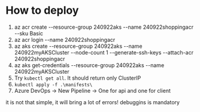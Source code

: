 # How to deploy

1. az acr create --resource-group 240922aks --name 240922shoppingacr --sku Basic
1. az acr login --name 240922shoppingacr
1. az aks create --resource-group 240922aks --name 240922myAKSCluster --node-count 1 --generate-ssh-keys --attach-acr 240922shoppingacr
1. az aks get-credentials --resource-group 240922aks --name 240922myAKSCluster
1. Try `kubectl get all`. It should return only ClusterIP
1. `kubectl apply -f .\manifests\`
1. Azure DevOps -> New Pipeline -> One for api and one for client

it is not that simple, it will bring a lot of errors! debuggins is mandatory